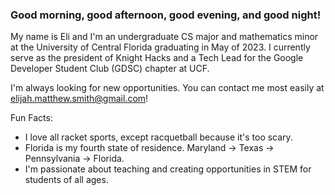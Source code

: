 ### Good morning, good afternoon, good evening, and good night!

My name is Eli and I'm an undergraduate CS major and mathematics minor at the University of Central Florida graduating in May of 2023. I currently serve as the president of Knight Hacks and a Tech Lead for the Google Developer Student Club (GDSC) chapter at UCF.

I'm always looking for new opportunities. You can contact me most easily at elijah.matthew.smith@gmail.com!

Fun Facts:
- I love all racket sports, except racquetball because it's too scary.
- Florida is my fourth state of residence. Maryland -> Texas -> Pennsylvania -> Florida.
- I'm passionate about teaching and creating opportunities in STEM for students of all ages.
